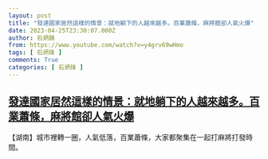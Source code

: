 ```yaml
---
layout: post
title: "發達國家居然這樣的情景：就地躺下的人越來越多。百業蕭條，麻將館卻人氣火爆"
date: 2023-04-25T23:30:07.000Z
author: 石炳鋒
from: https://www.youtube.com/watch?v=y4grv69wHmo
tags: [ 石炳锋 ]
comments: True
categories: [ 石炳锋 ]
---
```

<!--1682465407000-->
[發達國家居然這樣的情景：就地躺下的人越來越多。百業蕭條，麻將館卻人氣火爆](https://www.youtube.com/watch?v=y4grv69wHmo)
------

<div>
【湖南】城市裡轉一圈，人氣低落，百業蕭條，大家都聚集在一起打麻將打發時間。
</div>
